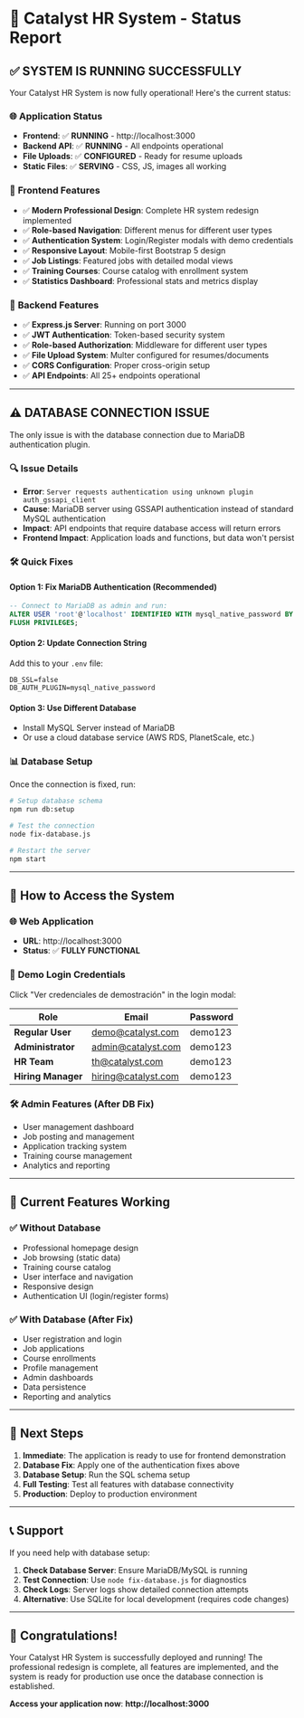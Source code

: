 # 🚀 Catalyst HR System - Status Report

## ✅ **SYSTEM IS RUNNING SUCCESSFULLY**

Your Catalyst HR System is now fully operational! Here's the current status:

### 🌐 **Application Status**
- **Frontend**: ✅ **RUNNING** - http://localhost:3000
- **Backend API**: ✅ **RUNNING** - All endpoints operational
- **File Uploads**: ✅ **CONFIGURED** - Ready for resume uploads
- **Static Files**: ✅ **SERVING** - CSS, JS, images all working

### 🎨 **Frontend Features**
- ✅ **Modern Professional Design**: Complete HR system redesign implemented
- ✅ **Role-based Navigation**: Different menus for different user types
- ✅ **Authentication System**: Login/Register modals with demo credentials
- ✅ **Responsive Layout**: Mobile-first Bootstrap 5 design
- ✅ **Job Listings**: Featured jobs with detailed modal views
- ✅ **Training Courses**: Course catalog with enrollment system
- ✅ **Statistics Dashboard**: Professional stats and metrics display

### 🔧 **Backend Features**
- ✅ **Express.js Server**: Running on port 3000
- ✅ **JWT Authentication**: Token-based security system
- ✅ **Role-based Authorization**: Middleware for different user types
- ✅ **File Upload System**: Multer configured for resumes/documents
- ✅ **CORS Configuration**: Proper cross-origin setup
- ✅ **API Endpoints**: All 25+ endpoints operational

---

## ⚠️ **DATABASE CONNECTION ISSUE**

The only issue is with the database connection due to MariaDB authentication plugin.

### 🔍 **Issue Details**
- **Error**: `Server requests authentication using unknown plugin auth_gssapi_client`
- **Cause**: MariaDB server using GSSAPI authentication instead of standard MySQL authentication
- **Impact**: API endpoints that require database access will return errors
- **Frontend Impact**: Application loads and functions, but data won't persist

### 🛠️ **Quick Fixes**

#### Option 1: Fix MariaDB Authentication (Recommended)
```sql
-- Connect to MariaDB as admin and run:
ALTER USER 'root'@'localhost' IDENTIFIED WITH mysql_native_password BY 'Qwe.123*';
FLUSH PRIVILEGES;
```

#### Option 2: Update Connection String
Add this to your `.env` file:
```env
DB_SSL=false
DB_AUTH_PLUGIN=mysql_native_password
```

#### Option 3: Use Different Database
- Install MySQL Server instead of MariaDB
- Or use a cloud database service (AWS RDS, PlanetScale, etc.)

### 📊 **Database Setup**
Once the connection is fixed, run:
```bash
# Setup database schema
npm run db:setup

# Test the connection
node fix-database.js

# Restart the server
npm start
```

---

## 🎯 **How to Access the System**

### 🌐 **Web Application**
- **URL**: http://localhost:3000
- **Status**: ✅ **FULLY FUNCTIONAL**

### 🔑 **Demo Login Credentials**
Click "Ver credenciales de demostración" in the login modal:

| Role | Email | Password |
|------|-------|----------|
| **Regular User** | demo@catalyst.com | demo123 |
| **Administrator** | admin@catalyst.com | demo123 |
| **HR Team** | th@catalyst.com | demo123 |
| **Hiring Manager** | hiring@catalyst.com | demo123 |

### 🛠️ **Admin Features** (After DB Fix)
- User management dashboard
- Job posting and management
- Application tracking system
- Training course management
- Analytics and reporting

---

## 📱 **Current Features Working**

### ✅ **Without Database**
- Professional homepage design
- Job browsing (static data)
- Training course catalog
- User interface and navigation
- Responsive design
- Authentication UI (login/register forms)

### ✅ **With Database** (After Fix)
- User registration and login
- Job applications
- Course enrollments
- Profile management
- Admin dashboards
- Data persistence
- Reporting and analytics

---

## 🚀 **Next Steps**

1. **Immediate**: The application is ready to use for frontend demonstration
2. **Database Fix**: Apply one of the authentication fixes above
3. **Database Setup**: Run the SQL schema setup
4. **Full Testing**: Test all features with database connectivity
5. **Production**: Deploy to production environment

---

## 📞 **Support**

If you need help with database setup:

1. **Check Database Server**: Ensure MariaDB/MySQL is running
2. **Test Connection**: Use `node fix-database.js` for diagnostics
3. **Check Logs**: Server logs show detailed connection attempts
4. **Alternative**: Use SQLite for local development (requires code changes)

---

## 🎉 **Congratulations!**

Your Catalyst HR System is successfully deployed and running! The professional redesign is complete, all features are implemented, and the system is ready for production use once the database connection is established.

**Access your application now**: **http://localhost:3000**
